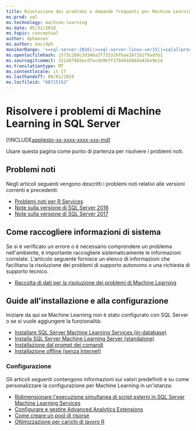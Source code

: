 ```yaml
---
title: Risoluzione dei problemi e domande frequenti per Machine Learning
ms.prod: sql
ms.technology: machine-learning
ms.date: 05/31/2018
ms.topic: conceptual
author: dphansen
ms.author: davidph
monikerRange: '>=sql-server-2016||>=sql-server-linux-ver15||=sqlallproducts-allversions'
ms.openlocfilehash: 1573c260c3d34ba3f733316fbae2672b2f9adfb1
ms.sourcegitcommit: 321497065ecd7ecde9bff378464db8da426e9e14
ms.translationtype: MT
ms.contentlocale: it-IT
ms.lasthandoff: 08/01/2019
ms.locfileid: "68715152"
---
```

# <a name="troubleshoot-machine-learning-in-sql-server"></a>Risolvere i problemi di Machine Learning in SQL Server
[!INCLUDE[appliesto-ss-xxxx-xxxx-xxx-md](../includes/appliesto-ss-xxxx-xxxx-xxx-md.md)]

Usare questa pagina come punto di partenza per risolvere i problemi noti.

## <a name="known-issues"></a>Problemi noti

Negli articoli seguenti vengono descritti i problemi noti relativi alle versioni correnti e precedenti:

+ [Problemi noti per R Services](../advanced-analytics/known-issues-for-sql-server-machine-learning-services.md)
+ [Note sulla versione di SQL Server 2016](../sql-server/sql-server-2016-release-notes.md)
+ [Note sulla versione di SQL Server 2017](../sql-server/sql-server-2017-release-notes.md)

## <a name="how-to-gather-system-information"></a>Come raccogliere informazioni di sistema

Se si è verificato un errore o è necessario comprendere un problema nell'ambiente, è importante raccogliere sistematicamente le informazioni correlate. L'articolo seguente fornisce un elenco di informazioni che facilitano la risoluzione dei problemi di supporto autonomo o una richiesta di supporto tecnico.

+ [Raccolta di dati per la risoluzione dei problemi di Machine Learning](data-collection-ml-troubleshooting-process.md)

## <a name="setup-and-configuration-guides"></a>Guide all'installazione e alla configurazione

Iniziare da qui se Machine Learning non è stato configurato con SQL Server o se si vuole aggiungere la funzionalità:

+ [Installare SQL Server Machine Learning Services (in-database)](install/sql-machine-learning-services-windows-install.md)
+ [Installa SQL Server Machine Learning Server (standalone)](install/sql-machine-learning-standalone-windows-install.md)
+ [Installazione dal prompt dei comandi](install/sql-ml-component-commandline-install.md)
+ [Installazione offline (senza Internet)](install/sql-ml-component-install-without-internet-access.md)

### <a name="configuration"></a>Configurazione

Gli articoli seguenti contengono informazioni sui valori predefiniti e su come personalizzare la configurazione per Machine Learning in un'istanza:

+ [Ridimensionare l'esecuzione simultanea di script esterni in SQL Server Machine Learning Services](administration/modify-user-account-pool.md)   
+ [Configurare e gestire Advanced Analytics Extensions](r/configure-and-manage-advanced-analytics-extensions.md)  
+ [Come creare un pool di risorse](r/how-to-create-a-resource-pool-for-r.md)
+ [Ottimizzazione per carichi di lavoro R](r/operationalizing-your-r-code.md)
